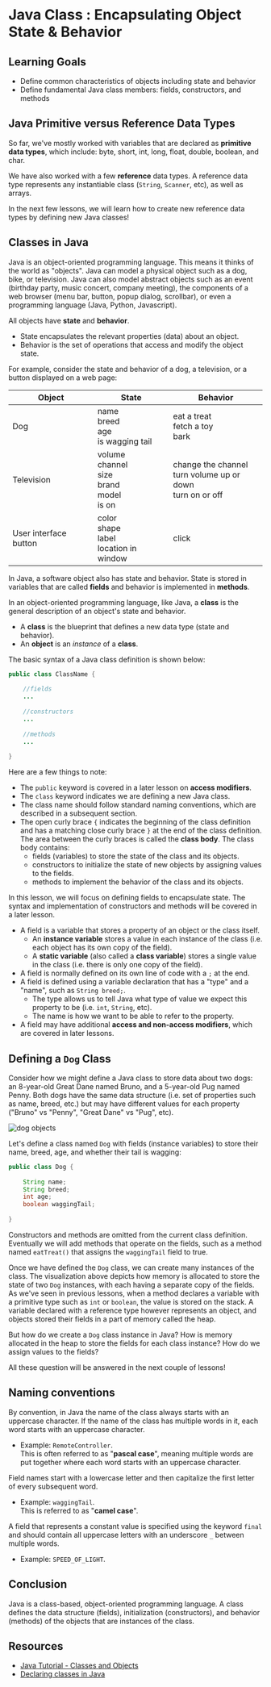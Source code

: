 
# Java Class :  Encapsulating Object State & Behavior 

## Learning Goals

- Define common characteristics of objects including state and behavior
- Define fundamental Java class members: fields, constructors, and methods

## Java Primitive versus Reference Data Types

So far, we've mostly worked with variables that are declared as **primitive data types**, which include:
byte, short, int, long, float, double, boolean, and char. 

We have also worked with a few **reference** data types.
A reference data type represents any instantiable class (`String`, `Scanner`, etc), as well as arrays.

In the next few lessons, we will learn how to create new reference data types by defining new Java classes! 

## Classes in Java

Java is an object-oriented programming language. This means it thinks of the
world as "objects". Java can model a physical object such as a dog, bike, or television.
Java can also model abstract objects such as an event (birthday party, 
music concert, company meeting), the components of a web browser (menu bar, button, 
popup dialog, scrollbar), or even a programming language (Java, Python, Javascript).

All objects have **state** and **behavior**.   
- State encapsulates the relevant properties (data) about an object. 
- Behavior is the set of operations that access and modify the object state.

For example, consider the state and behavior of a dog, a television, or a button displayed on a web page:

| Object                | State                                                          | Behavior                                                           |
|-----------------------|----------------------------------------------------------------|--------------------------------------------------------------------|
| Dog                   | name <br> breed <br> age <br> is wagging tail                  | eat a treat <br> fetch a toy <br> bark                             |
| Television            | volume <br> channel <br> size <br> brand <br> model <br> is on | change the channel <br> turn volume up or down <br> turn on or off |
| User interface button | color <br> shape <br> label <br> location  in window           | click                                                              |

In Java, a software object also has state and behavior.  State is stored
in variables that are called **fields** and behavior is implemented in **methods**.

In an object-oriented programming language, like Java, a **class** is the general description of
an object's state and behavior.

- A **class** is the blueprint that defines a new data type (state and behavior).
- An **object** is an _instance_ of a **class**.

The basic syntax of a Java class definition is shown below:

```java
public class ClassName {
    
    //fields
    ...
            
    //constructors
    ...
            
    //methods
    ...
    
}
```

Here are a few things to note:
- The `public` keyword is covered in a later lesson on **access modifiers**.
- The `class` keyword indicates we are defining a new Java class.
- The class name should follow standard naming conventions, which are described in a subsequent section.
- The open curly brace `{` indicates the beginning of the class definition and
  has a matching close curly brace `}` at the end of the class definition.
  The area between the curly braces is called the **class body**. The class body contains:
  - fields (variables) to store the state of the class and its objects.
  - constructors to initialize the state of new objects by assigning values to the fields.
  - methods to implement the behavior of the class and its objects.

In this lesson, we will focus on defining fields to encapsulate state.
The syntax and implementation of constructors and methods will be covered in a later lesson.

- A field is a variable that stores a property of an object or the class itself.
  - An **instance variable** stores a value in each instance of the class (i.e. each object has its own copy of the field).
  - A **static variable** (also called a **class variable**) stores a single value in the class (i.e. there is only one copy of the field).
- A field is normally defined on its own line of code with a `;` at the end.
- A field is defined using a variable declaration that has a "type" and a "name", such as `String breed;`.
  - The type allows us to tell Java what type of value we expect this property to be (i.e. `int`, `String`, etc).
  - The name is how we want to be able to refer to the property.
- A field may have additional **access and non-access modifiers**, which are covered in later lessons.

## Defining a `Dog` Class

Consider how we might define a Java class to store data about two dogs: an 8-year-old Great Dane
named Bruno, and a 5-year-old Pug named Penny.
Both dogs have the same data structure (i.e. set of properties such as name, breed, etc.)
but may have different values for each property ("Bruno" vs "Penny", "Great Dane" vs "Pug", etc).

![dog objects](https://curriculum-content.s3.amazonaws.com/6676/java-mod2-oop-fundamentals/2dog_objects.png)

Let's define a class named `Dog` with fields (instance variables) to store their name, breed, age, and whether their tail is wagging:

```java
public class Dog {
    
    String name;
    String breed;
    int age;
    boolean waggingTail;
    
} 
```

Constructors and methods are omitted from the current class definition.
Eventually we will add methods that operate on the fields, such as a method
named `eatTreat()` that assigns the `waggingTail` field to true.

Once we have defined the `Dog` class, we can create many instances of the class.
The visualization above depicts how memory is allocated to store the state of two `Dog`
instances, with each having a separate copy of the fields. As we've seen in previous lessons,
when a method declares a variable with a primitive type such
as `int` or `boolean`, the value is stored on the stack.
A variable declared with a reference type however represents an
object, and objects stored their fields in a part of memory called the heap. 

But how do we create a `Dog` class instance in Java?
How is memory allocated in the heap to store the fields for each class instance?
How do we assign values to the fields?

All these question will be answered in the next couple of lessons!

## Naming conventions

By convention, in Java the name of the class always starts with an uppercase character.
If the name of the class has multiple words in it, each word starts with an uppercase character.

- Example: `RemoteController`.   
  This is often referred to as "**pascal case**", meaning multiple words are
  put together where each word starts with an uppercase character.

Field names start with a lowercase letter and then capitalize the first
letter of every subsequent word.

- Example: `waggingTail`.   
  This is referred to as "**camel case**".

A field that represents a constant value is specified using the keyword `final` and should
contain all uppercase letters with an underscore `_` between multiple words.

- Example: `SPEED_OF_LIGHT`.




## Conclusion

Java is a class-based, object-oriented programming language.  A class defines the
data structure (fields), initialization (constructors), and behavior (methods)
of the objects that are instances of the class.

## Resources

- [Java Tutorial - Classes and Objects](https://docs.oracle.com/javase/tutorial/java/javaOO/index.html)   
- [Declaring classes in Java](https://docs.oracle.com/javase/tutorial/java/javaOO/classdecl.html)   